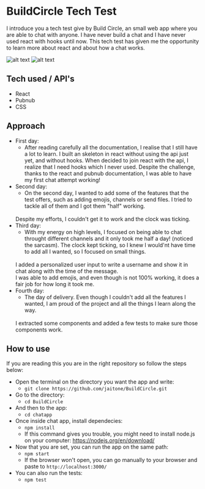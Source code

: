 # BuildCircle Tech Test

I introduce you a tech test give by Build Circle, an small web app where you are able to chat with anyone.
I have never build a chat and I have never used react with hooks until now. This tech test has given me the opportunity to learn more about react and about how a chat works.

![alt text](https://github.com/jaitone/Cats/raw/emptyChat.png)
![alt text](https://github.com/jaitone/Cats/raw/chat.png)

## Tech used / API's 
- React
-	Pubnub
- CSS  

## Approach
- First day: 
	- After reading carefully all the documentation, I realise that I still have a lot to learn. I built an skeleton in react without using the api just yet, and without hooks. When decided to join react with the api, I realize that I need hooks which I never used. Despite the challenge, thanks to the react and pubnub documentation, I was able to have my first chat attempt working!
- Second day:
	- On the second day, I wanted to add some of the features that the test offers, such as adding emojis, channels or send files. I tried to tackle all of them and I got them "half" working. 
	<br>
	Despite my efforts, I couldn't get it to work and the clock was ticking.
- Third day:
	- With my energy on high levels, I focused on being able to chat throught different channels and it only took me half a day! (noticed the sarcasm). The clock kept ticking, so I knew I would'nt have time to add all I wanted, so I focused on small things. 
	<br>
	I added a personalized user input to write a username and show it in chat along with the time of the message. 
	<br>
	I was able to add emojis, and even though is not 100% working, it does a fair job for how long it took me.
- Fourth day:
	- The day of delivery. Even though I couldn't add all the features I wanted, I am proud of the project and all the things I learn along the way. 
	<br>
	I extracted some components and added a few tests to make sure those components work.

## How to use
If  you are reading this you are in the right repository so follow the steps below:
- Open the terminal on the directory you want the app and write:	
	- ```git clone https://github.com/jaitone/BuildCircle.git ```
- Go to the directory:
	- ```cd BuildCircle```	
- And then to the app:
	- ``` cd chatapp ```
-	Once inside chat app, install dependecies:
	-	```npm install```
	-	If this command gives you trouble, you might need to install node.js on your computer: https://nodejs.org/en/download/
- Now that you are set, you can run the app on the same path:
	- ```npm start```	
	- If the browser won't open, you can go manually to your browser and paste to `http://localhost:3000/`
- You can also run the tests:
	- ```npm test```